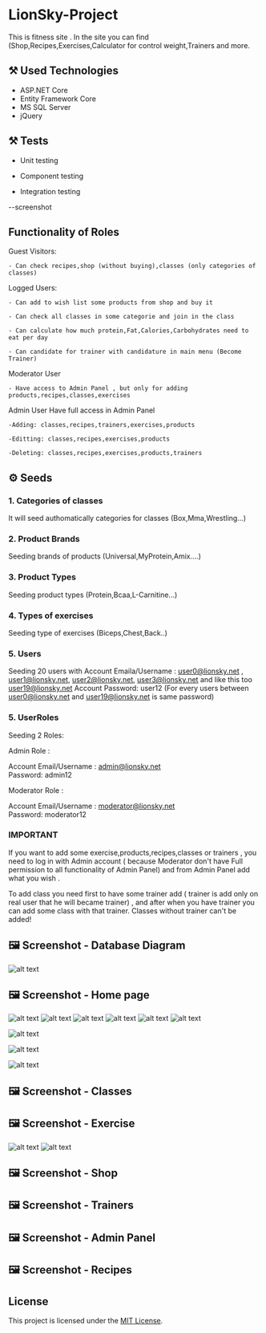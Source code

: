 # LionSky-Project

This is fitness site . In the site you can find (Shop,Recipes,Exercises,Calculator for control weight,Trainers and more.

## :hammer_and_pick: Used Technologies

- ASP.NET Core
- Entity Framework Core
- MS SQL Server
- jQuery


## :hammer_and_pick: Tests

- Unit testing

- Component testing

- Integration testing

--screenshot


## Functionality of Roles

Guest Visitors:

    - Can check recipes,shop (without buying),classes (only categories of classes)
   
Logged Users:

    - Can add to wish list some products from shop and buy it
    
    - Can check all classes in some categorie and join in the class
    
    - Can calculate how much protein,Fat,Calories,Carbohydrates need to eat per day
    
    - Can candidate for trainer with candidature in main menu (Become Trainer)
    
Moderator User

    - Have access to Admin Panel , but only for adding products,recipes,classes,exercises
    
Admin User
    Have full access in Admin Panel 
    
    -Adding: classes,recipes,trainers,exercises,products
    
    -Editting: classes,recipes,exercises,products
    
    -Deleting: classes,recipes,exercises,products,trainers
    
     

## :gear: Seeds

### 1. Categories of classes
It will seed authomatically categories for classes (Box,Mma,Wrestling...)

### 2. Product Brands
Seeding brands of products (Universal,MyProtein,Amix....)

### 3. Product Types
Seeding product types (Protein,Bcaa,L-Carnitine...)

### 4. Types of exercises
Seeding type of exercises (Biceps,Chest,Back..)
 
### 5. Users
Seeding 20 users with 
       Account Emaila/Username : user0@lionsky.net , user1@lionsky.net, user2@lionsky.net, user3@lionsky.net and like this too user19@lionsky.net
       Account Password: user12 (For every users between user0@lionsky.net and user19@lionsky.net is same password)
       
### 5. UserRoles
Seeding 2 Roles:

Admin Role : 

  Account Email/Username : admin@lionsky.net   
  Password: admin12

Moderator Role : 

  Account Email/Username : moderator@lionsky.net   
  Password: moderator12


###  IMPORTANT
If you want to add some exercise,products,recipes,classes or trainers , you need to log in with Admin account ( because Moderator  don't have Full permission to all functionality of Admin Panel) and from Admin Panel add what you wish . 

To add class you need first to have some trainer add ( trainer is add only on real user that he will became trainer) , and after when you have trainer you can add some class with that trainer. Classes without trainer can't be added!

## :framed_picture: Screenshot - Database Diagram

![alt text](https://github.com/rbbozhilov/LionSky-Project/blob/main/LionSky-Images/Database.jpg)

## :framed_picture: Screenshot - Home page

![alt text](https://github.com/rbbozhilov/LionSky-Project/blob/main/LionSky-Images/homePage1.jpg)
![alt text](https://github.com/rbbozhilov/LionSky-Project/blob/main/LionSky-Images/homePage3.jpg)
![alt text](https://github.com/rbbozhilov/LionSky-Project/blob/main/LionSky-Images/HomePage2.jpg)
![alt text](https://github.com/rbbozhilov/LionSky-Project/blob/main/LionSky-Images/HomePage5.jpg)
![alt text](https://github.com/rbbozhilov/LionSky-Project/blob/main/LionSky-Images/HomePage6.jpg)
![alt text](https://github.com/rbbozhilov/LionSky-Project/blob/main/LionSky-Images/HomePagePhone.jpg)

![alt text](https://github.com/rbbozhilov/LionSky-Project/blob/main/LionSky-Images/HomePagePhone2.jpg)

![alt text](https://github.com/rbbozhilov/LionSky-Project/blob/main/LionSky-Images/HomePagePhone3.jpg)

![alt text](https://github.com/rbbozhilov/LionSky-Project/blob/main/LionSky-Images/MenuPhone.jpg)

## :framed_picture: Screenshot - Classes


## :framed_picture: Screenshot - Exercise
![alt text](https://github.com/rbbozhilov/LionSky-Project/blob/main/LionSky-Images/ExercisePage.jpg)
![alt text](https://github.com/rbbozhilov/LionSky-Project/blob/main/LionSky-Images/ExercisePage.jpg)



## :framed_picture: Screenshot - Shop


## :framed_picture: Screenshot - Trainers


## :framed_picture: Screenshot - Admin Panel


## :framed_picture: Screenshot - Recipes


## License

This project is licensed under the [MIT License](LICENSE).
